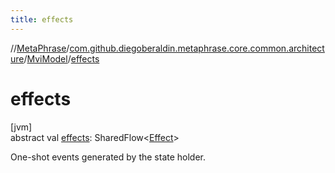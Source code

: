 ```yaml
---
title: effects
---
```

//[MetaPhrase](../../../index.html)/[com.github.diegoberaldin.metaphrase.core.common.architecture](../index.html)/[MviModel](index.html)/[effects](effects.html)



# effects



[jvm]\
abstract val [effects](effects.html): SharedFlow&lt;[Effect](index.html)&gt;



One-shot events generated by the state holder.




